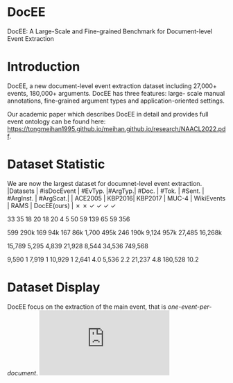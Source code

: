 # DocEE
DocEE: A Large-Scale and Fine-grained Benchmark for Document-level Event Extraction


# Introduction
DocEE, a new document-level event extraction dataset including 27,000+ events, 180,000+ arguments. DocEE has three features: large- scale manual annotations, fine-grained argument types and application-oriented settings.

Our academic paper which describes DocEE in detail and provides full event ontology can be found here: https://tongmeihan1995.github.io/meihan.github.io/research/NAACL2022.pdf.

# Dataset Statistic
We are now the largest dataset for documnet-level event extraction.
|Datasets | #isDocEvent | #EvTyp. |#ArgTyp.| #Doc. | #Tok. | #Sent. | #ArgInst. | #ArgScat.|
| ACE2005 | KBP2016| KBP2017 | MUC-4 | WikiEvents | RAMS | DocEE(ours) |
✗  ✗
 ✓  ✓  ✓
 ✓

33 35 18 20 18 20 4 5 50 59
139 65 59 356

599 290k 169 94k 167 86k 1,700 495k 246 190k 9,124 957k
27,485 16,268k

15,789 5,295 4,839 21,928 8,544 34,536
749,568

9,590 1
7,919 1 10,929 1
2,641 4.0
5,536 2.2 21,237 4.8
180,528 10.2


# Dataset Display
DocEE focus on the extraction of the main event, that is *one-event-per-document*. 
![image](https://github.com/tongmeihan1995/DocEE/blob/main/image/dataset_display.pdf)

